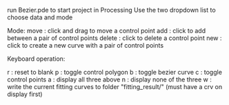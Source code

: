 run Bezier.pde to start project in Processing
Use the two dropdown list to choose data and mode

Mode:
move  : click and drag to move a control point
add    : click to add between a pair of control points
delete : click to delete a control point
new    : click to create a new curve with a pair of control points

Keyboard operation:

r  : reset to blank
p : toggle control polygon 
b : toggle bezier curve 
c : toggle control points
a : display all three above
n : display none of the three
w : write the current fitting curves to folder "fitting_result/" (must have a crv on display first)
